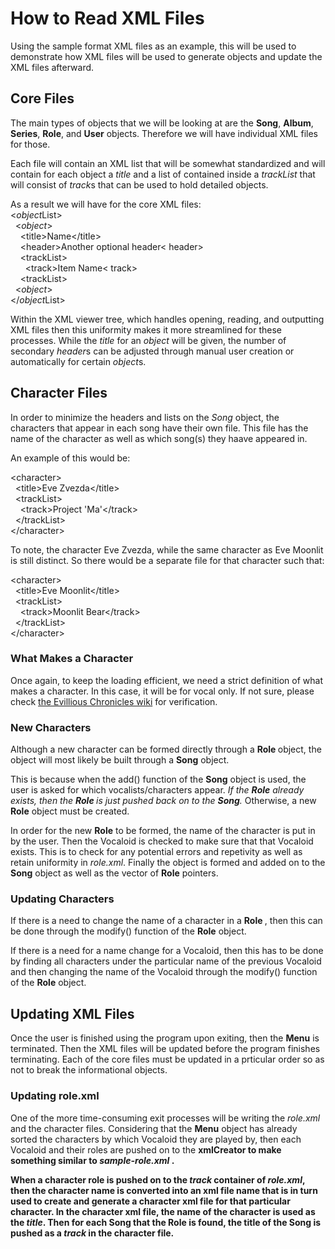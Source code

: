<h1>How to Read XML Files</h1>
<p>Using the sample format XML files as an example, this will be used to
demonstrate how XML files will be used to generate objects and update the
XML files afterward.</p>

<h2>Core Files</h2>
<p>The main types of objects that we will be looking at are the
<strong>Song</strong>, <strong>Album</strong>, <strong>Series</strong>,
<strong>Role</strong>, and <strong>User</strong> objects. Therefore we will
have individual XML files for those.</p>

<p>Each file will contain an XML list that will be somewhat standardized
and will contain for each object a <em>title</em> and a list of contained
inside a <em>trackList</em> that will consist of <em>track</em>s that can
be used to hold detailed objects.</p>

<p>As a result we will have for the core XML files:
<br />&lt;<em>object</em>List</em>&gt;
<br />&nbsp;&nbsp;&lt;<em>object</em>&gt;
<br />&nbsp;&nbsp;&nbsp;&nbsp;&lt;title&gt;Name&lt;/title&gt;
<br />&nbsp;&nbsp;&nbsp;&nbsp;&lt;header&gt;Another optional header&lt;
header&gt;
<br />&nbsp;&nbsp;&nbsp;&nbsp;&lt;trackList&gt;
<br />&nbsp;&nbsp;&nbsp;&nbsp;&nbsp;&nbsp;&lt;track&gt;Item Name&lt;
track&gt;
<br />&nbsp;&nbsp;&nbsp;&nbsp;&lt;trackList&gt;
<br />&nbsp;&nbsp;&lt;<em>object</em>&gt;
<br />&lt;/<em>object</em>List&gt;</p>

<p>Within the XML viewer tree, which handles opening, reading, and 
outputting XML files then this uniformity makes it more streamlined
for these processes. While the <em>title</em> for an <em>object</em> will
be given, the number of secondary <em>header</em>s can be adjusted through
manual user creation or automatically for certain <em>object</em>s.</p>

<h2>Character Files</h2>
<p>In order to minimize the headers and lists on the <em>Song</em> object,
the characters that appear in each song have their own file. This file has
the name of the character as well as which song(s) they haave appeared in.
</p>

<p>An example of this would be: </p>
<p>&lt;character&gt;
<br />&nbsp;&nbsp;&lt;title&gt;Eve Zvezda&lt;/title&gt;
<br />&nbsp;&nbsp;&lt;trackList&gt;
<br />&nbsp;&nbsp;&nbsp;&nbsp;&lt;track&gt;Project 'Ma'&lt;/track&gt;
<br />&nbsp;&nbsp;&lt;/trackList&gt;
<br />&lt;/character&gt;</p>

<p>To note, the character Eve Zvezda, while the same character as Eve
Moonlit is still distinct. So there would be a separate file for that 
character such that: </p>
<p>&lt;character&gt;
<br />&nbsp;&nbsp;&lt;title&gt;Eve Moonlit&lt;/title&gt;
<br />&nbsp;&nbsp;&lt;trackList&gt;
<br />&nbsp;&nbsp;&nbsp;&nbsp;&lt;track&gt;Moonlit Bear&lt;/track&gt;
<br />&nbsp;&nbsp;&lt;/trackList&gt;
<br />&lt;/character&gt;</p>

<h3>What Makes a Character</h3>
<p>Once again, to keep the loading efficient, we need a strict definition
of what makes a character. In this case, it will be for vocal only. If not 
sure, please check <a href=
"http://theevilliouschronicles.wikia.com/wiki/Category:Characters"
>the Evillious Chronicles wiki</a> for verification.</p>

<h3>New Characters</h3>
<p>Although a new character can be formed directly through a <strong>Role
</strong> object, the object will most likely be built through a <strong>
Song</strong> object.</p>

<p>This is because when the add() function of the <strong>Song</strong>
object is used, the user is asked for which vocalists/characters appear.
<em>If the <strong>Role</strong> already exists, then the <strong>Role
</strong> is just pushed back on to the <strong>Song</strong>.</em>
Otherwise, a new <strong>Role</strong> object must be created.

<p>In order for the new <strong>Role</strong> to be formed, the name of the
character is put in by the user. Then the Vocaloid is checked to make sure 
that that Vocaloid exists. This is to check for any potential errors and 
repetivity as well as retain uniformity in <em>role.xml</em>. Finally the
object is formed and added on to the <strong>Song</strong> object as well
as the vector of <strong>Role</strong> pointers.</p>

<h3>Updating Characters</h3>
<p>If there is a need to change the name of a character in a <strong>Role
</strong>, then this can be done through the modify() function of the 
<strong>Role</strong> object.</p>

<p>If there is a need for a name change for a Vocaloid, then this has to be
done by finding all characters under the particular name of the previous 
Vocaloid and then changing the name of the Vocaloid through the modify()
function of the <strong>Role</strong> object.</p>

<h2>Updating XML Files</h2>
<p>Once the user is finished using the program upon exiting, then the
<strong>Menu</strong> is terminated. Then the XML files will be updated 
before the program finishes terminating. Each of the core files must be 
updated in a prticular order so as not to break the informational objects.
</p>

<h3>Updating role.xml</h3>
<p>One of the more time-consuming exit processes will be writing the 
<em>role.xml</em> and the character files. Considering that the <strong>
Menu</strong> object has already sorted the characters by which Vocaloid 
they are played by, then each Vocaloid and their roles are pushed on to the 
<strong>xmlCreator</xml> to make something similar to <em>sample-role.xml
</em>.</p>

<p>When a character role is pushed on to the <em>track</em> container of 
<em>role.xml</em>, then the character name is converted into an xml file 
name that is in turn used to create and generate a character xml file for 
that particular character. In the character xml file, the name of the 
character is used as the <em>title</em>. Then for each <strong>Song
</strong> that the <strong>Role</strong> is found, the title of the 
<strong>Song</strong> is pushed as a <em>track</em> in the character file.
</p>

